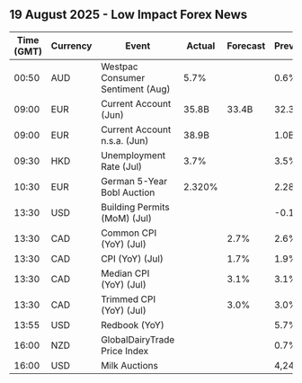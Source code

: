 ## 19 August 2025 - Low Impact Forex News

| Time (GMT) | Currency | Event | Actual | Forecast | Previous |
|------|----------|-------|--------|----------|----------|
| 00:50 | AUD | Westpac Consumer Sentiment (Aug) | 5.7% |  | 0.6% |
| 09:00 | EUR | Current Account (Jun) | 35.8B | 33.4B | 32.3B |
| 09:00 | EUR | Current Account n.s.a. (Jun) | 38.9B |  | 1.0B |
| 09:30 | HKD | Unemployment Rate (Jul) | 3.7% |  | 3.5% |
| 10:30 | EUR | German 5-Year Bobl Auction | 2.320% |  | 2.280% |
| 13:30 | USD | Building Permits (MoM) (Jul) |  |  | -0.1% |
| 13:30 | CAD | Common CPI (YoY) (Jul) |  | 2.7% | 2.6% |
| 13:30 | CAD | CPI (YoY) (Jul) |  | 1.7% | 1.9% |
| 13:30 | CAD | Median CPI (YoY) (Jul) |  | 3.1% | 3.1% |
| 13:30 | CAD | Trimmed CPI (YoY) (Jul) |  | 3.0% | 3.0% |
| 13:55 | USD | Redbook (YoY) |  |  | 5.7% |
| 16:00 | NZD | GlobalDairyTrade Price Index |  |  | 0.7% |
| 16:00 | USD | Milk Auctions |  |  | 4,249.0 |

